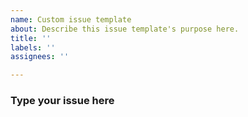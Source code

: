 ```yaml
---
name: Custom issue template
about: Describe this issue template's purpose here.
title: ''
labels: ''
assignees: ''

---
```


### Type your issue here
